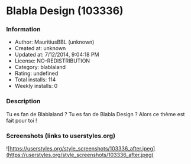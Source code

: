 # Blabla Design (103336)

### Information
- Author: MauritiusBBL (unknown)
- Created at: unknown
- Updated at: 7/12/2014, 9:04:18 PM
- License: NO-REDISTRIBUTION
- Category: blablaland
- Rating: undefined
- Total installs: 114
- Weekly installs: 0


### Description
Tu es fan de Blablaland ? Tu es fan de Blabla Design ? Alors ce thème est fait pour toi !


### Screenshots (links to userstyles.org)
![https://userstyles.org/style_screenshots/103336_after.jpeg](https://userstyles.org/style_screenshots/103336_after.jpeg)


